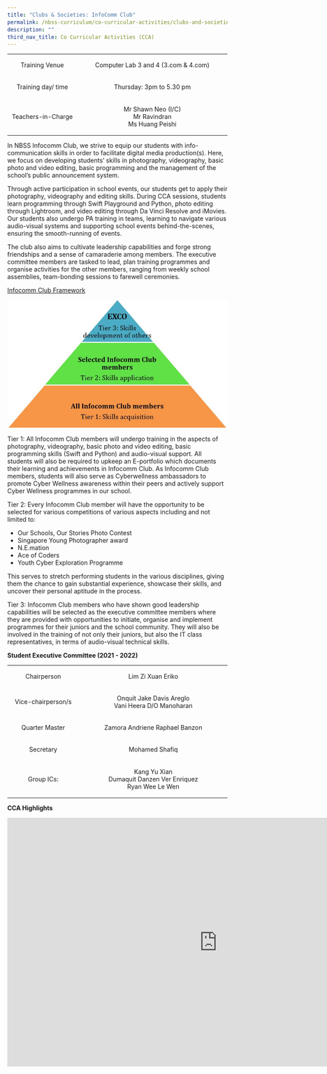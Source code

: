 ```yaml
---
title: "Clubs & Societies: InfoComm Club"
permalink: /nbss-curriculum/co-curricular-activities/clubs-and-societies/infocomm-club/
description: ""
third_nav_title: Co Curricular Activities (CCA)
---
```



<table width="0">
<tbody>
<tr>
<td style="text-align: center;" width="174">
<p>Training Venue</p>
</td>
<td style="text-align: center;" width="427">
<p>Computer Lab 3 and 4 (3.com &amp; 4.com)</p>
</td>
</tr>
<tr>
<td style="text-align: center;" width="174">
<p>Training day/ time</p>
</td>
<td style="text-align: center;" width="427">
<p>Thursday: 3pm to 5.30 pm</p>
</td>
</tr>
<tr>
<td style="text-align: center;" width="174">
<p>Teachers-in-Charge</p>
</td>
<td style="text-align: center;" width="427">
<p>Mr Shawn Neo (I/C)<br />Mr Ravindran<br />Ms Huang Peishi</p>
</td>
</tr>
</tbody>
</table>
<p>In NBSS Infocomm Club, we strive to equip our students with info-communication skills in order to facilitate digital media production(s). Here, we focus on developing students&rsquo; skills in photography, videography, basic photo and video editing, basic programming and the management of the school&rsquo;s public announcement system.</p>
<p>Through active participation in school events, our students get to apply their photography, videography and editing skills. During CCA sessions, students learn programming through Swift Playground and Python, photo editing through Lightroom, and video editing through Da Vinci Resolve and iMovies. Our students also undergo PA training in teams, learning to navigate various audio-visual systems and supporting school events behind-the-scenes, ensuring the smooth-running of events.</p>
<p>The club also aims to cultivate leadership capabilities and forge strong friendships and a sense of camaraderie among members. The executive committee members are tasked to lead, plan training programmes and organise activities for the other members, ranging from weekly school assemblies, team-bonding sessions to farewell ceremonies.</p>
<p><u>Infocomm Club Framework</u></p>
<img src="/images/info1.jpg">
<p>Tier 1: All Infocomm Club members will undergo training in the aspects of photography, videography, basic photo and video editing, basic programming skills (Swift and Python) and audio-visual support. All students will also be required to upkeep an E-portfolio which documents their learning and achievements in Infocomm Club. As Infocomm Club members, students will also serve as Cyberwellness ambassadors to promote Cyber Wellness awareness within their peers and actively support Cyber Wellness programmes in our school.</p>
<p>Tier 2: Every Infocomm Club member will have the opportunity to be selected for various competitions of various aspects including and not limited to:</p>
<ul>
<li>Our Schools, Our Stories Photo Contest</li>
<li>Singapore Young Photographer award</li>
<li>N.E.mation</li>
<li>Ace of Coders</li>
<li>Youth Cyber Exploration Programme</li>
</ul>
<p>This serves to stretch performing students in the various disciplines, giving them the chance to gain substantial experience, showcase their skills, and uncover their personal aptitude in the process.&nbsp;</p>
<p>Tier 3: Infocomm Club members who have shown good leadership capabilities will be selected as the executive committee members where they are provided with opportunities to initiate, organise and implement programmes for their juniors and the school community. They will also be involved in the training of not only their juniors, but also the IT class representatives, in terms of audio-visual technical skills.&nbsp;</p>
<p><strong>Student Executive Committee (2021 - 2022)</strong></p>
<table width="0">
<tbody>
<tr>
<td style="text-align: center;" width="174">
<p>Chairperson</p>
</td>
<td style="text-align: center;" width="427">
<p>Lim Zi Xuan Eriko</p>
</td>
</tr>
<tr>
<td style="text-align: center;" width="174">
<p>Vice-chairperson/s</p>
</td>
<td style="text-align: center;" width="427">
<p>Onquit Jake Davis Areglo<br />Vani Heera D/O Manoharan</p>
</td>
</tr>
<tr>
<td style="text-align: center;" width="174">
<p>Quarter Master</p>
</td>
<td style="text-align: center;" width="427">
<p>Zamora Andriene Raphael Banzon</p>
</td>
</tr>
<tr>
<td style="text-align: center;" width="174">
<p>Secretary</p>
</td>
<td style="text-align: center;" width="427">
<p>Mohamed Shafiq</p>
</td>
</tr>
<tr>
<td style="text-align: center;" width="174">
<p>Group ICs:</p>
</td>
<td style="text-align: center;" width="427">
<p>Kang Yu Xian<br />Dumaquit Danzen Ver Enriquez<br />Ryan Wee Le Wen</p>
</td>
</tr>
</tbody>
</table>
<p><strong>CCA Highlights</strong></p>
<iframe src="https://docs.google.com/presentation/d/e/2PACX-1vRnjjsIUzSzbWq2kWr0LpjN5z2CoQWZpYtQ1sYffTPKhyofqnwy778YVVF6jclm6ac-Gj8RHdaFfCSI/embed?start=false&loop=false&delayms=10000" frameborder="0" width="960" height="569" allowfullscreen="true"></iframe>